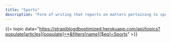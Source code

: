 ```yaml
---
title: "Sports"
description: "Form of writing that reports on matters pertaining to sporting topics."
---
```


{{< topic data="https://strapiblogdboptimized.herokuapp.com/api/topics?populate[articles][populate]=*&filters[name][$eq]=Sports" >}}
